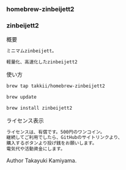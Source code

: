 ### homebrew-zinbeijett2

### zinbeijett2

概要

```txt
ミニマムzinbeijett。

軽量化、高速化したzinbeijett2
```

使い方

```txt
brew tap takkii/homebrew-zinbeijett2

brew update

brew install zinbeijett2
```

ライセンス表示

```txt
ライセンスは、有償です。500円のワンコイン。
継続してご利用でしたら、GitHubのサイトリンクより、
購入するボタンより投げ銭をお願いします。
電気代や活動資金にします。
```

Author Takayuki Kamiyama.
